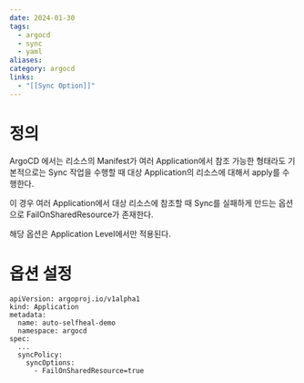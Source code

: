 ```yaml
---
date: 2024-01-30
tags:
  - argocd
  - sync
  - yaml
aliases: 
category: argocd
links:
  - "[[Sync Option]]"
---
```

# 정의

ArgoCD 에서는 리소스의 Manifest가 여러 Application에서 참조 가능한 형태라도 기본적으로는 Sync 작업을 수행할 때 대상 Application의 리소스에 대해서 apply를 수행한다.

이 경우 여러 Application에서 대상 리소스에 참조할 때 Sync를 실패하게 만드는 옵션으로 FailOnSharedResource가 존재한다.

해당 옵션은 Application Level에서만 적용된다.

# 옵션 설정


```
apiVersion: argoproj.io/v1alpha1
kind: Application
metadata: 
  name: auto-selfheal-demo
  namespace: argocd
spec: 
  ...
  syncPolicy:
    syncOptions:
      - FailOnSharedResource=true
```